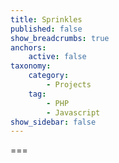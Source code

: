 ```yaml
---
title: Sprinkles
published: false
show_breadcrumbs: true
anchors:
    active: false
taxonomy:
    category:
        - Projects
    tag:
        - PHP
        - Javascript
show_sidebar: false
---
```




===
